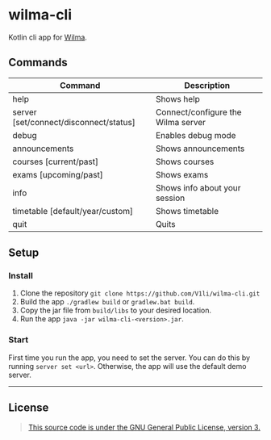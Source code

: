 # wilma-cli
Kotlin cli app for [Wilma](https://wilma.fi/).

## Commands
| Command                                | Description                             |
|----------------------------------------|-----------------------------------------|
| help                                   | Shows help                              |
| server [set/connect/disconnect/status] | Connect/configure the Wilma server      |
| debug                                  | Enables debug mode                      |
| announcements                          | Shows announcements                     |
| courses [current/past]                 | Shows courses                           |
| exams [upcoming/past]                  | Shows exams                             |
| info                                   | Shows info about your session           |
| timetable [default/year/custom]        | Shows timetable                         |
| quit                                   | Quits                                   |

## Setup
### Install
1. Clone the repository `git clone https://github.com/V1li/wilma-cli.git`
2. Build the app `./gradlew build` or `gradlew.bat build`.
3. Copy the jar file from `build/libs` to your desired location.
4. Run the app `java -jar wilma-cli-<version>.jar`.

### Start
First time you run the app, you need to set the server. You can do this by running `server set <url>`. 
Otherwise, the app will use the default demo server.

-----------------------------
## License
> [This source code is under the GNU General Public License, version 3.](https://www.gnu.org/licenses/gpl-3.0.txt)
